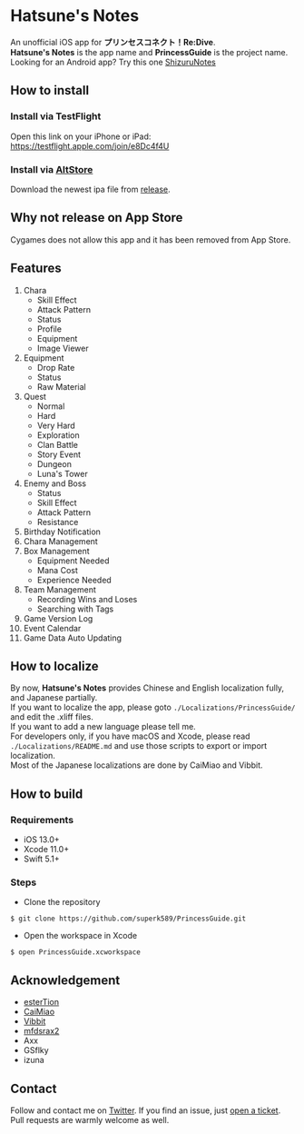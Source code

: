 # Hatsune's Notes
An unofficial iOS app for **プリンセスコネクト！Re:Dive**.  
**Hatsune's Notes** is the app name and **PrincessGuide** is the project name.  
Looking for an Android app? Try this one [ShizuruNotes](https://github.com/MalitsPlus/ShizuruNotes)

## How to install
### Install via TestFlight
Open this link on your iPhone or iPad:  
https://testflight.apple.com/join/e8Dc4f4U
### Install via [AltStore](https://altstore.io)
Download the newest ipa file from [release](https://github.com/superk589/PrincessGuide/releases).

## Why not release on App Store
Cygames does not allow this app and it has been removed from App Store.  

## Features

1. Chara
    * Skill Effect
    * Attack Pattern
    * Status
    * Profile
    * Equipment
    * Image Viewer
1. Equipment
    * Drop Rate
    * Status
    * Raw Material
1. Quest
    * Normal
    * Hard
    * Very Hard
    * Exploration
    * Clan Battle
    * Story Event
    * Dungeon
    * Luna's Tower
 1. Enemy and Boss   
    * Status
    * Skill Effect
    * Attack Pattern
    * Resistance
1. Birthday Notification
1. Chara Management
1. Box Management
    * Equipment Needed
    * Mana Cost
    * Experience Needed
1. Team Management
    * Recording Wins and Loses
    * Searching with Tags
1. Game Version Log
1. Event Calendar
1. Game Data Auto Updating

## How to localize
By now, **Hatsune's Notes** provides Chinese and English localization fully, and Japanese partially.  
If you want to localize the app, please goto `./Localizations/PrincessGuide/` and edit the .xliff files.  
If you want to add a new language please tell me.  
For developers only, if you have macOS and Xcode, please read `./Localizations/README.md` and use those scripts to export or import localization.  
Most of the Japanese localizations are done by CaiMiao and Vibbit.

## How to build
### Requirements
* iOS 13.0+
* Xcode 11.0+
* Swift 5.1+

### Steps
* Clone the repository
```
$ git clone https://github.com/superk589/PrincessGuide.git
```
* Open the workspace in Xcode
```
$ open PrincessGuide.xcworkspace
```

## Acknowledgement
* [esterTion](https://github.com/esterTion)
* [CaiMiao](https://github.com/CaiMiao)
* [Vibbit](https://github.com/MalitsPlus)
* [mfdsrax2](https://github.com/mfdsrax2)
* Axx
* GSflky
* izuna

## Contact
Follow and contact me on [Twitter](https://twitter.com/superk64). If you find an issue, just [open a ticket](https://github.com/superk589/PrincessGuide/issues/new). Pull requests are warmly welcome as well.
